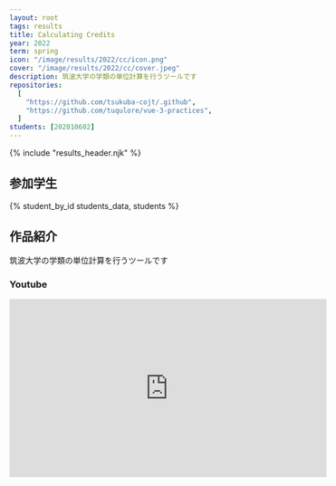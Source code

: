 ```yaml
---
layout: root
tags: results
title: Calculating Credits
year: 2022
term: spring
icon: "/image/results/2022/cc/icon.png"
cover: "/image/results/2022/cc/cover.jpeg"
description: 筑波大学の学類の単位計算を行うツールです
repositories:
  [
    "https://github.com/tsukuba-cojt/.github",
    "https://github.com/tuqulore/vue-3-practices",
  ]
students: [202010602]
---
```


{% include "results_header.njk" %}

## 参加学生

{% student_by_id students_data, students %}

## 作品紹介

筑波大学の学類の単位計算を行うツールです

### Youtube

<div class="youtube">
<iframe width="560" height="315" src="https://www.youtube.com/watch?v=7tcWShniDeo" title="YouTube video player" frameborder="0" allow="accelerometer; autoplay; clipboard-write; encrypted-media; gyroscope; picture-in-picture" allowfullscreen></iframe>
</div>
